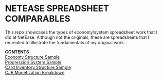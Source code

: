 # NETEASE SPREADSHEET COMPARABLES
This repo showcases the types of economy/system spreadsheet work that I did at NetEase. Although not the originals, these are spreadsheets that I recreated to illustrate the fundamentals of my original work. 

<b>CONTENTS</b>
</br><a href="https://github.com/tedglim/NETEASE/tree/main/spreadsheets/economy_sample">Economy Structure Sample</a>
</br><a href="https://github.com/tedglim/NETEASE/tree/main/spreadsheets/progression_sample">Progression System Sample</a>
</br><a href="https://github.com/tedglim/NETEASE/tree/main/spreadsheets/card_inventory">Card Inventory Structure Sample</a>
</br><a href="https://github.com/tedglim/NETEASE/tree/main/spreadsheets/monetization_breakdown">CJB Monetization Breakdown</a>
